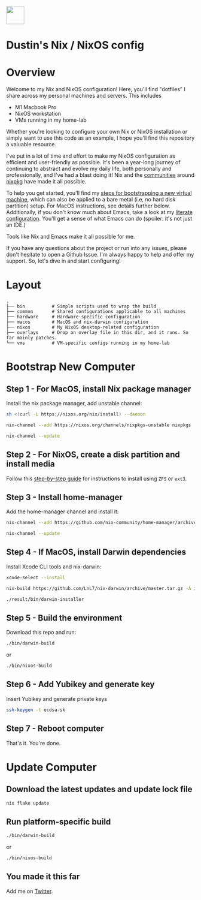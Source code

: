 <img src="https://user-images.githubusercontent.com/1292576/190241835-41469235-f65d-4d4b-9760-372cdff7a70f.png" width="48">

# Dustin's Nix / NixOS config

# Overview
Welcome to my Nix and NixOS configuration! Here, you'll find "dotfiles" I share across my personal machines and servers. This includes

* M1 Macbook Pro
* NixOS workstation
* VMs running in my home-lab

Whether you're looking to configure your own Nix or NixOS installation or simply want to use this code as an example, I hope you'll find this repository a valuable resource.

I've put in a lot of time and effort to make my NixOS configuration as efficient and user-friendly as possible. It's been a year-long journey of continuing to abstract and evolve my daily life, both personally and professionally, and I've had a blast doing it! Nix and the [communities](https://github.com/nix-community/emacs-overlay) around [nixpkg](https://github.com/NixOS/nixpkgs) have made it all possible.

To help you get started, you'll find my [steps for bootstrapping a new virtual machine](https://github.com/dustinlyons/nixos-config/blob/main/vm/README.md), which can also be applied to a bare metal (i.e, no hard disk partition) setup. For MacOS instructions, see details further below. Additionally, if you don't know much about Emacs, take a look at my [literate configuration](https://github.com/dustinlyons/nixos-config/blob/main/common/config/emacs/Emacs.org). You'll get a sense of what Emacs can do (spoiler: it's not just an IDE.)

Tools like Nix and Emacs make it all possible for me.

If you have any questions about the project or run into any issues, please don't hesitate to open a Github Issue. I'm always happy to help and offer my support. So, let's dive in and start configuring!

# Layout

```
.
├── bin          # Simple scripts used to wrap the build
├── common       # Shared configurations applicable to all machines
├── hardware     # Hardware-specific configuration
├── macos        # MacOS and nix-darwin configuration
├── nixos        # My NixOS desktop-related configuration
├── overlays     # Drop an overlay file in this dir, and it runs. So far mainly patches.
└── vms          # VM-specific configs running in my home-lab
```

# Bootstrap New Computer

## Step 1 - For MacOS, install Nix package manager
Install the nix package manager, add unstable channel:
```sh
sh <(curl -L https://nixos.org/nix/install) --daemon
```
```sh
nix-channel --add https://nixos.org/channels/nixpkgs-unstable nixpkgs
```
```sh
nix-channel --update
```


## Step 2 - For NixOS, create a disk partition and install media
Follow this [step-by-step guide](https://github.com/dustinlyons/nixos-config/blob/main/vm/README.md) for instructions to install using `ZFS` or `ext3`.


## Step 3 - Install home-manager
Add the home-manager channel and install it:
```sh
nix-channel --add https://github.com/nix-community/home-manager/archive/master.tar.gz home-manager
```
```sh
nix-channel --update
```

## Step 4 - If MacOS, install Darwin dependencies
Install Xcode CLI tools and nix-darwin:
```sh
xcode-select --install
```
```sh
nix-build https://github.com/LnL7/nix-darwin/archive/master.tar.gz -A installer
```
```sh
./result/bin/darwin-installer
```

## Step 5 - Build the environment
Download this repo and run:
```sh
./bin/darwin-build
```
or
```sh
./bin/nixos-build
```

## Step 6 - Add Yubikey and generate key
Insert Yubikey and generate private keys
```sh
ssh-keygen -t ecdsa-sk
```

## Step 7 - Reboot computer
That's it. You're done.

# Update Computer

## Download the latest updates and update lock file
```sh
nix flake update
```
## Run platform-specific build
```sh
./bin/darwin-build
```
or
```sh
./bin/nixos-build
```

## You made it this far
Add me on [Twitter](https://twitter.com/dustinhlyons).

